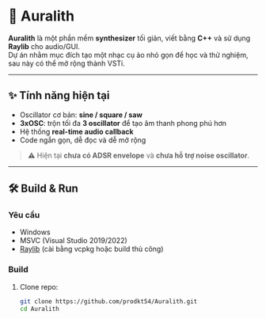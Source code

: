 # 🎹 Auralith

**Auralith** là một phần mềm **synthesizer** tối giản, viết bằng **C++** và sử dụng **Raylib** cho audio/GUI.  
Dự án nhằm mục đích tạo một nhạc cụ ảo nhỏ gọn để học và thử nghiệm, sau này có thể mở rộng thành VSTi.

---

## ✨ Tính năng hiện tại
- Oscillator cơ bản: **sine / square / saw**  
- **3xOSC**: trộn tối đa **3 oscillator** để tạo âm thanh phong phú hơn  
- Hệ thống **real-time audio callback**  
- Code ngắn gọn, dễ đọc và dễ mở rộng  

> ⚠️ Hiện tại **chưa có ADSR envelope** và **chưa hỗ trợ noise oscillator**.

---

## 🛠️ Build & Run
### Yêu cầu
- Windows  
- MSVC (Visual Studio 2019/2022)  
- [Raylib](https://www.raylib.com/) (cài bằng vcpkg hoặc build thủ công)

### Build
1. Clone repo:
   ```bash
   git clone https://github.com/prodkt54/Auralith.git
   cd Auralith
